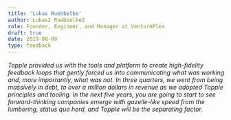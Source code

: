 ```yaml
---
title: 'Lukas Ruebbelke'
author: Lukas2 Ruebbelke2
role: Founder, Engineer, and Manager at VenturePlex
draft: true
date: 2019-08-09
type: feedback
---
```


_Topple provided us with the tools and platform to create high-fidelity feedback loops that gently forced us into communicating what was working and, more importantly, what was not. In three quarters, we went from being massively in debt, to over a million dollars in revenue as we adopted Topple principles and tooling. In the next five years, you are going to start to see forward-thinking companies emerge with gazelle-like speed from the lumbering, status quo herd, and Topple will be the separating factor._
